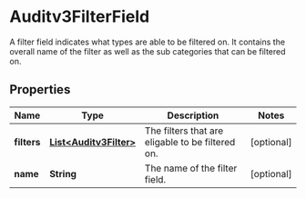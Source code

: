 

# Auditv3FilterField

A filter field indicates what types are able to be filtered on. It contains the overall name of the filter as well as the sub categories that can be filtered on.

## Properties

| Name | Type | Description | Notes |
|------------ | ------------- | ------------- | -------------|
|**filters** | [**List&lt;Auditv3Filter&gt;**](Auditv3Filter.md) | The filters that are eligable to be filtered on. |  [optional] |
|**name** | **String** | The name of the filter field. |  [optional] |



